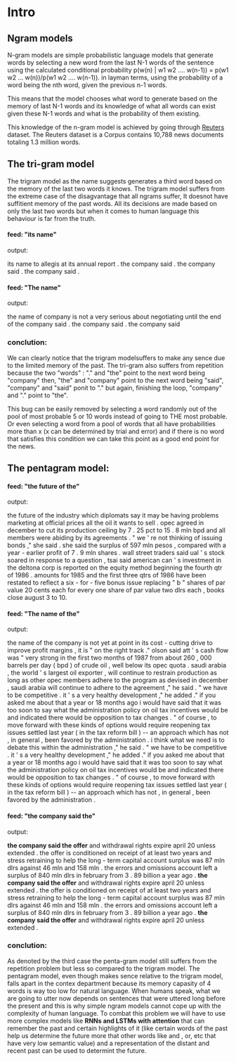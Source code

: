 # Intro

## Ngram models

N-gram models are simple probabilistic language models that generate words by selecting a new word from the last N-1 words of the sentence using the calculated conditional probability p(w(n) | w1 w2 .... w(n-1)) = p(w1 w2 ... w(n))/p(w1 w2 .... w(n-1)).
in layman terms, using the probability of a word being the nth word, given the previous n-1 words.

This means that the model chooses what word to generate based on the memory of last N-1 words and its knowledge of what all words can exist given these N-1 words and what is the probability of them existing.

This knowledge of the n-gram model is achieved by going through [Reuters](https://www.cs.bgu.ac.il/~elhadad/nlp19/ReutersDataset.html) dataset. The Reuters dataset is a Corpus contains 10,788 news documents totaling 1.3 million words.

## The tri-gram model

The trigram model as the name suggests generates a third word based on the memory of the last two words it knows. The trigram model suffers from the extreme case of the disagvantage that all ngrams suffer, It doesnot have suffitient memory of the past words. All its decisions are made based on only the last two words but when it comes to human language this behaviour is far from the truth.

#### feed: "its name"

output: 

its name to allegis at its annual report . the company said . the company said . the company said .

#### feed: "The name"

output:

the name of company is not a very serious about negotiating until the end of the company said . the company said . the company said

### conclution:

We can clearly notice that the trigram modelsuffers to make any sence due to the limited memory of the past. The tri-gram also suffers from repetition because the two "words" : "." and "the" point to the next word being "company" then, "the" and "company" point to the next word being "said", "company" and "said" ponit to "." but again, finishing the loop, "company" and "." point to "the".

This bug can be easily removed by selecting a word randomly out of the pool of most probable 5 or 10 words instead of going to THE most probable. Or even selecting a word from a pool of words that all have probabilities more than x (x can be determined by trial and error) and if there is no word that satisfies this condition we can take this point as a good end point for the news.

## The pentagram model:

#### feed: "the future of the"

output:

the future of the industry which diplomats say it may be having problems marketing at official prices all the oil it wants to sell . opec agreed in december to cut its production ceiling by 7 . 25 pct to 15 . 8 mln bpd and all members were abiding by its agreements . " we ' re not thinking of issuing bonds ," she said . she said the surplus of 597 mln pesos , compared with a year - earlier profit of 7 . 9 mln shares . wall street traders said ual ' s stock soared in response to a question , tsai said american can ' s investment in the deltona corp is reported on the equity method beginning the fourth qtr of 1986 . amounts for 1985 and the first three qtrs of 1986 have been restated to reflect a six - for - five bonus issue replacing " b " shares of par value 20 cents each for every one share of par value two dlrs each , books close august 3 to 10.

#### feed: "The name of the"

output:

the name of the company is not yet at point in its cost - cutting drive to improve profit margins , it is " on the right track ." olson said att ' s cash flow was " very strong in the first two months of 1987 from about 260 , 000 barrels per day ( bpd ) of crude oil , well below its opec quota . saudi arabia , the world ' s largest oil exporter , will continue to restrain production as long as other opec members adhere to the program as devised in december , saudi arabia will continue to adhere to the agreement ," he said . " we have to be competitive . it ' s a very healthy development ," he added ." if you asked me about that a year or 18 months ago i would have said that it was too soon to say what the administration policy on oil tax incentives would be and indicated there would be opposition to tax changes . " of course , to move forward with these kinds of options would require reopening tax issues settled last year ( in the tax reform bill ) -- an approach which has not , in general , been favored by the administration . i think what we need is to debate this within the administration ," he said . " we have to be competitive . it ' s a very healthy development ," he added ." if you asked me about that a year or 18 months ago i would have said that it was too soon to say what the administration policy on oil tax incentives would be and indicated there would be opposition to tax changes . " of course , to move forward with these kinds of options would require reopening tax issues settled last year ( in the tax reform bill ) -- an approach which has not , in general , been favored by the administration .

#### feed: "the company said the"

output:

**the company said the offer** and withdrawal rights expire april 20 unless extended . the offer is conditioned on receipt of at least two years and stress retraining to help the long - term capital account surplus was 87 mln dlrs against 46 mln and 158 mln . the errors and omissions account left a surplus of 840 mln dlrs in february from 3 . 89 billion a year ago . **the company said the offer** and withdrawal rights expire april 20 unless extended . the offer is conditioned on receipt of at least two years and stress retraining to help the long - term capital account surplus was 87 mln dlrs against 46 mln and 158 mln . the errors and omissions account left a surplus of 840 mln dlrs in february from 3 . 89 billion a year ago . **the company said the offer** and withdrawal rights expire april 20 unless extended .

### conclution:

As denoted by the third case the penta-gram model still suffers from the repetition problem but less so compared to the trigram model.
The pentagram model, even though makes sence relative to the trigram model, falls apart in the contex department because its memory capasity of 4 words is way too low for natural language. When humans speak, what we are going to utter now depends on sentences that were uttered long before the present and this is why simple ngram models cannot cope up with the complexity of human language. To combat this problem we will have to use more complex models like **RNNs and LSTMs with attention** that can remember the past and certain highlights of it (like certain words of the past help us determine the future more that other words like and , or, etc that have very low semantic value) and a representation of the distant and recent past can be used to determint the future. 
